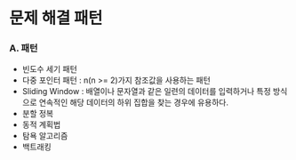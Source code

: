 # 문제 해결 패턴

### A. 패턴

* 빈도수 세기 패턴
* 다중 포인터 패턴 : n(n >= 2)가지 참조값을 사용하는 패턴
* Sliding Window : 배열이나 문자열과 같은 일련의 데이터를 입력하거나 특정 방식으로 연속적인 해당 데이터의 하위 집합을 찾는 경우에 유용하다.
* 분할 정복
* 동적 계획법
* 탐욕 알고리즘
* 백트래킹